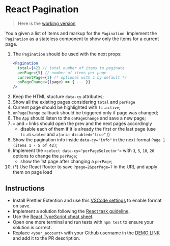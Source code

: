 # React Pagination

> Here is the [working version](https://mate-academy.github.io/react_pagination/)

You a given a list of items and markup for the `Pagination`. Implement the
`Pagination` as a stateless component to show only the items for a current page.

1. The `Pagination` should be used with the next props:
    ```jsx harmony
    <Pagination
      total={42} // total number of items to paginate
      perPage={5} // number of items per page
      currentPage={1} /* optional with 1 by default */
      onPageChange={(page) => { ... }}
    />
    ```
1. Keep the HTML stucture `data-cy` attributes;
1. Show all the existing pages considering `total` and `perPage`
1. Current page should be highlighted with `li.active`;
1. `onPageChange` callback should be triggered only if page was changed;
1. The `App` should listen to the `onPageChange` and save a new page;
1. `«` and `»` links should open the prev and the next pages accordingly
    - disable each of them if it is already the first or the last page (use `li.disabled` and `a[aria-disabled="true"]`)
1. Show the pagination info inside `data-cy="info"` in the next format `Page 1 (items 1 - 5 of 42)`;
1. Implement the `<select data-cy="perPageSelector">` with `3`, `5`, `10`, `20` options to change the `perPage`;
    - show the 1st page after changing a `perPage`;
1. (*) Use React Router to save `?page=2&perPage=7` in the URL and apply them on page load

## Instructions

- Install Prettier Extention and use this [VSCode settings](https://mate-academy.github.io/fe-program/tools/vscode/settings.json) to enable format on save.
- Implement a solution following the [React task guideline](https://github.com/mate-academy/react_task-guideline#react-tasks-guideline).
- Use the [React TypeScript cheat sheet](https://mate-academy.github.io/fe-program/js/extra/react-typescript).
- Open one more terminal and run tests with `npm test` to ensure your solution is correct.
- Replace `<your_account>` with your Github username in the [DEMO LINK](https://OleksiiNesteruk.github.io/react_pagination/) and add it to the PR description.

